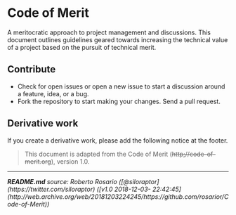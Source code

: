 # Code of Merit

A meritocratic approach to project management and discussions. This document outlines guidelines geared towards increasing the technical value of a project based on 
the pursuit of technical merit.

## Contribute
 - Check for open issues or open a new issue to start a discussion around a feature, idea, or a bug.
 - Fork the repository to start making your changes.
Send a pull request.

## Derivative work
If you create a derivative work, please add the following notice at the footer.

> This document is adapted from the Code of Merit (<strike>http;//code-of-merit.org</strike>), version 1.0.

<hr/>
<i><b>README.md</b> source: Roberto Rosario ([@siloraptor](https://twitter.com/siloraptor) ([v1.0 2018-12-03- 22:42:45](http://web.archive.org/web/20181203224245/https://github.com/rosarior/Code-of-Merit))</i>
